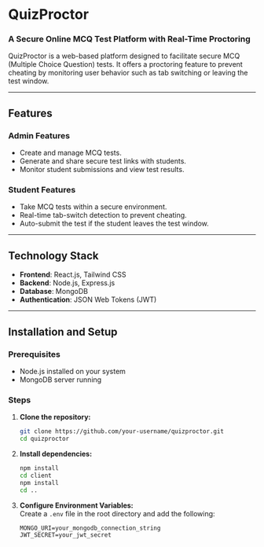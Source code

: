 # QuizProctor

### A Secure Online MCQ Test Platform with Real-Time Proctoring

QuizProctor is a web-based platform designed to facilitate secure MCQ (Multiple Choice Question) tests. It offers a proctoring feature to prevent cheating by monitoring user behavior such as tab switching or leaving the test window.

---

## Features

### Admin Features
- Create and manage MCQ tests.
- Generate and share secure test links with students.
- Monitor student submissions and view test results.

### Student Features
- Take MCQ tests within a secure environment.
- Real-time tab-switch detection to prevent cheating.
- Auto-submit the test if the student leaves the test window.

---

## Technology Stack
- **Frontend**: React.js, Tailwind CSS
- **Backend**: Node.js, Express.js
- **Database**: MongoDB
- **Authentication**: JSON Web Tokens (JWT)

---

## Installation and Setup

### Prerequisites
- Node.js installed on your system
- MongoDB server running

### Steps

1. **Clone the repository:**
    ```bash
    git clone https://github.com/your-username/quizproctor.git
    cd quizproctor
    ```

2. **Install dependencies:**
    ```bash
    npm install
    cd client
    npm install
    cd ..
    ```

3. **Configure Environment Variables:**  
   Create a `.env` file in the root directory and add the following:
    ```env
    MONGO_URI=your_mongodb_connection_string
    JWT_SECRET=your_jwt_secret
    ```


